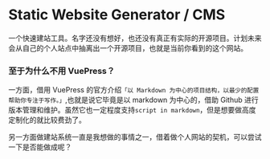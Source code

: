 # Static Website Generator / CMS

一个快速建站工具。名字还没有想好，也还没有真正有实际的开源项目。计划未来会从自己的个人站点中抽离出一个开源项目，也就是当前你看到的这个网站。

### 至于为什么不用 VuePress？

一方面，借用 VuePress 的官方介绍`「以 Markdown 为中心的项目结构，以最少的配置帮助你专注于写作。」`,也就是说它毕竟是以 markdown 为中心的，借助 Github 进行版本管理和维护。虽然它也一定程度支持`script in markdown`，但是想要做高度定制化的就比较费劲了。

另一方面做建站系统一直是我想做的事情之一，借着做个人网站的契机，可以尝试一下是否能做成呢？
